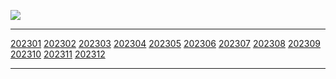 ![](https://github-readme-stats.vercel.app/api?username=yuanlinlin00&theme=dark)<hr></hr>
[202301](#2023,01)
[202302](#2023,02)
[202303](#2023,03)
[202304](#2023,04)
[202305](#2023,05)
[202306](#2023,06)
[202307](#2023,07)
[202308](#2023,08)
[202309](#2023,09)
[202310](#2023,10)
[202311](#2023,11)
[202312](#2023,12)<hr></hr>
<!DOCTYPE html>
<html lang="en">

<head>
    <meta charset="UTF-8">
    <meta http-equiv="X-UA-Compatible" content="IE=edge">
    <meta name="viewport" content="width=device-width, initial-scale=1.0">
    <title>2023,01</title>
    <style>
        table,
        td {
            border: 1px solid black;
        }

        table {
            border-collapse: collapse;
        }

        td {
            text-align: center;
            padding: 5px;
        }
    </style>
</head>

<body>
    <table id="2023,01">
        <tr>
            <td colspan="2">2023 , 01</td>
            <td>蔡长春</td>
            <td>胡祥祥</td>
            <td>王维</td>
            <td>李亚艺</td>
            <td>王金萍</td>
            <td>张光华</td>
            <td>李镇梁</td>
            <td>华亚娜</td>
            <td>叶萍</td>
        </tr>
        <tr>
            <td>1</td>
            <td style="background: #ff9500;">周日</td>
            <td style="color: #ff0000;">夜</td>
            <td>急诊</td>
            <td>门诊</td>
            <td>休</td>
            <td>夜休</td>
            <td>病房</td>
            <td>休</td>
            <td>休</td>
            <td>保障</td>
        </tr>
        <tr>
            <td>2</td>
            <td>周一</td>
            <td>夜休</td>
            <td style="color: #ff0000;">夜</td>
            <td>急诊</td>
            <td>门诊</td>
            <td>休</td>
            <td>病房</td>
            <td>病房</td>
            <td>休</td>
            <td>保障</td>
        </tr>
        <tr>
            <td>3</td>
            <td>周二</td>
            <td>休</td>
            <td>夜休</td>
            <td style="color: #ff0000;">夜</td>
            <td>急诊</td>
            <td>门诊</td>
            <td>病房</td>
            <td>病房</td>
            <td>病房</td>
            <td>保障</td>
        </tr>
        <tr>
            <td>4</td>
            <td>周三</td>
            <td>门诊</td>
            <td>休</td>
            <td>夜休</td>
            <td style="color: #ff0000;">夜</td>
            <td>急诊</td>
            <td>病房</td>
            <td>病房</td>
            <td>病房</td>
            <td>保障</td>
        </tr>
        <tr>
            <td>5</td>
            <td>周四</td>
            <td>急诊</td>
            <td>门诊</td>
            <td>休</td>
            <td>夜休</td>
            <td style="color: #ff0000;">夜</td>
            <td>病房</td>
            <td>病房</td>
            <td>病房</td>
            <td>保障</td>
        </tr>
        <tr>
            <td>6</td>
            <td>周五</td>
            <td style="color: #ff0000;">夜</td>
            <td>急诊</td>
            <td>门诊</td>
            <td>休</td>
            <td>夜休</td>
            <td>休</td>
            <td>病房</td>
            <td>病房</td>
            <td>保障</td>
        </tr>
        <tr>
            <td>7</td>
            <td style="background: #ff9500;">周六</td>
            <td>夜休</td>
            <td style="color: #ff0000;">夜</td>
            <td>急诊</td>
            <td>门诊</td>
            <td>休</td>
            <td>休</td>
            <td>休</td>
            <td>病房</td>
            <td>保障</td>
        </tr>
        <tr>
            <td>8</td>
            <td style="background: #ff9500;">周日</td>
            <td>休</td>
            <td>夜休</td>
            <td style="color: #ff0000;">夜</td>
            <td>急诊</td>
            <td>门诊</td>
            <td>病房</td>
            <td>休</td>
            <td>休</td>
            <td>保障</td>
        </tr>
        <tr>
            <td>9</td>
            <td>周一</td>
            <td>门诊</td>
            <td>休</td>
            <td>夜休</td>
            <td style="color: #ff0000;">夜</td>
            <td>急诊</td>
            <td>病房</td>
            <td>病房</td>
            <td>休</td>
            <td>保障</td>
        </tr>
        <tr>
            <td>10</td>
            <td>周二</td>
            <td>急诊</td>
            <td>门诊</td>
            <td>休</td>
            <td>夜休</td>
            <td style="color: #ff0000;">夜</td>
            <td>病房</td>
            <td>病房</td>
            <td>病房</td>
            <td>保障</td>
        </tr>
        <tr>
            <td>11</td>
            <td>周三</td>
            <td style="color: #ff0000;">夜</td>
            <td>急诊</td>
            <td>门诊</td>
            <td>休</td>
            <td>夜休</td>
            <td>病房</td>
            <td>病房</td>
            <td>病房</td>
            <td>保障</td>
        </tr>
        <tr>
            <td>12</td>
            <td>周四</td>
            <td>夜休</td>
            <td style="color: #ff0000;">夜</td>
            <td>急诊</td>
            <td>门诊</td>
            <td>休</td>
            <td>病房</td>
            <td>病房</td>
            <td>病房</td>
            <td>保障</td>
        </tr>
        <tr>
            <td>13</td>
            <td>周五</td>
            <td>休</td>
            <td>夜休</td>
            <td style="color: #ff0000;">夜</td>
            <td>急诊</td>
            <td>门诊</td>
            <td>休</td>
            <td>病房</td>
            <td>病房</td>
            <td>保障</td>
        </tr>
        <tr>
            <td>14</td>
            <td style="background: #ff9500;">周六</td>
            <td>门诊</td>
            <td>休</td>
            <td>夜休</td>
            <td style="color: #ff0000;">夜</td>
            <td>急诊</td>
            <td>休</td>
            <td>休</td>
            <td>病房</td>
            <td>保障</td>
        </tr>
        <tr>
            <td>15</td>
            <td style="background: #ff9500;">周日</td>
            <td>急诊</td>
            <td>门诊</td>
            <td>休</td>
            <td>夜休</td>
            <td style="color: #ff0000;">夜</td>
            <td>病房</td>
            <td>休</td>
            <td>休</td>
            <td>保障</td>
        <tr>
            <td colspan="2">2023 , 01</td>
            <td>蔡长春</td>
            <td>胡祥祥</td>
            <td>王维</td>
            <td>李亚艺</td>
            <td>王金萍</td>
            <td>张光华</td>
            <td>李镇梁</td>
            <td>华亚娜</td>
            <td>叶萍</td>
        </tr>
        </tr>
        <tr>
            <td>16</td>
            <td>周一</td>
            <td style="color: #ff0000;">夜</td>
            <td>急诊</td>
            <td>门诊</td>
            <td>休</td>
            <td>夜休</td>
            <td>病房</td>
            <td>病房</td>
            <td>休</td>
            <td>保障</td>
        </tr>
        <tr>
            <td>17</td>
            <td>周二</td>
            <td>夜休</td>
            <td style="color: #ff0000;">夜</td>
            <td>急诊</td>
            <td>门诊</td>
            <td>休</td>
            <td>病房</td>
            <td>病房</td>
            <td>病房</td>
            <td>保障</td>
        </tr>
        <tr>
            <td>18</td>
            <td>周三</td>
            <td>休</td>
            <td>夜休</td>
            <td style="color: #ff0000;">夜</td>
            <td>急诊</td>
            <td>门诊</td>
            <td>病房</td>
            <td>病房</td>
            <td>病房</td>
            <td>保障</td>
        </tr>
        <tr>
            <td>19</td>
            <td>周四</td>
            <td>门诊</td>
            <td>休</td>
            <td>夜休</td>
            <td style="color: #ff0000;">夜</td>
            <td>急诊</td>
            <td>病房</td>
            <td>病房</td>
            <td>病房</td>
            <td>保障</td>
        </tr>
        <tr>
            <td>20</td>
            <td>周五</td>
            <td>急诊</td>
            <td>门诊</td>
            <td>休</td>
            <td>夜休</td>
            <td style="color: #ff0000;">夜</td>
            <td>休</td>
            <td>病房</td>
            <td>病房</td>
            <td>保障</td>
        </tr>
        <tr>
            <td>21</td>
            <td style="background: #ff9500;">周六</td>
            <td style="color: #ff0000;">夜</td>
            <td>急诊</td>
            <td>门诊</td>
            <td>休</td>
            <td>夜休</td>
            <td>休</td>
            <td>休</td>
            <td>病房</td>
            <td>保障</td>
        </tr>
        <tr>
            <td>22</td>
            <td style="background: #ff9500;">周日</td>
            <td>夜休</td>
            <td style="color: #ff0000;">夜</td>
            <td>急诊</td>
            <td>门诊</td>
            <td>休</td>
            <td>病房</td>
            <td>休</td>
            <td>休</td>
            <td>保障</td>
        </tr>
        <tr>
            <td>23</td>
            <td>周一</td>
            <td>休</td>
            <td>夜休</td>
            <td style="color: #ff0000;">夜</td>
            <td>急诊</td>
            <td>门诊</td>
            <td>病房</td>
            <td>病房</td>
            <td>休</td>
            <td>保障</td>
        </tr>
        <tr>
            <td>24</td>
            <td>周二</td>
            <td>门诊</td>
            <td>休</td>
            <td>夜休</td>
            <td style="color: #ff0000;">夜</td>
            <td>急诊</td>
            <td>病房</td>
            <td>病房</td>
            <td>病房</td>
            <td>保障</td>
        </tr>
        <tr>
            <td>25</td>
            <td>周三</td>
            <td>急诊</td>
            <td>门诊</td>
            <td>休</td>
            <td>夜休</td>
            <td style="color: #ff0000;">夜</td>
            <td>病房</td>
            <td>病房</td>
            <td>病房</td>
            <td>保障</td>
        </tr>
        <tr>
            <td>26</td>
            <td>周四</td>
            <td style="color: #ff0000;">夜</td>
            <td>急诊</td>
            <td>门诊</td>
            <td>休</td>
            <td>夜休</td>
            <td>病房</td>
            <td>病房</td>
            <td>病房</td>
            <td>保障</td>
        </tr>
        <tr>
            <td>27</td>
            <td>周五</td>
            <td>夜休</td>
            <td style="color: #ff0000;">夜</td>
            <td>急诊</td>
            <td>门诊</td>
            <td>休</td>
            <td>休</td>
            <td>病房</td>
            <td>病房</td>
            <td>保障</td>
        </tr>
        <tr>
            <td>28</td>
            <td style="background: #ff9500;">周六</td>
            <td>休</td>
            <td>夜休</td>
            <td style="color: #ff0000;">夜</td>
            <td>急诊</td>
            <td>门诊</td>
            <td>休</td>
            <td>休</td>
            <td>病房</td>
            <td>保障</td>
        </tr>
        <tr>
            <td>29</td>
            <td style="background: #ff9500;">周日</td>
            <td>门诊</td>
            <td>休</td>
            <td>夜休</td>
            <td style="color: #ff0000;">夜</td>
            <td>急诊</td>
            <td>病房</td>
            <td>休</td>
            <td>休</td>
            <td>保障</td>
        </tr>
        <tr>
            <td>30</td>
            <td>周一</td>
            <td>急诊</td>
            <td>门诊</td>
            <td>休</td>
            <td>夜休</td>
            <td style="color: #ff0000;">夜</td>
            <td>病房</td>
            <td>病房</td>
            <td>休</td>
            <td>保障</td>
        </tr>
        <tr>
            <td>31</td>
            <td>周二</td>
            <td style="color: #ff0000;">夜</td>
            <td>急诊</td>
            <td>门诊</td>
            <td>休</td>
            <td>夜休</td>
            <td>病房</td>
            <td>病房</td>
            <td>病房</td>
            <td>保障</td>
        </tr>
        <tr>
            <td colspan="2">2023 , 01</td>
            <td>蔡长春</td>
            <td>胡祥祥</td>
            <td>王维</td>
            <td>李亚艺</td>
            <td>王金萍</td>
            <td>张光华</td>
            <td>李镇梁</td>
            <td>华亚娜</td>
            <td>叶萍</td>
        </tr>
    </table>
</body>

</html>

<!DOCTYPE html>
<html lang="en">

<head>
    <meta charset="UTF-8">
    <meta http-equiv="X-UA-Compatible" content="IE=edge">
    <meta name="viewport" content="width=device-width, initial-scale=1.0">
    <title>2023,02</title>
    <style>
        table,
        td {
            border: 1px solid black;
        }

        table {
            border-collapse: collapse;
        }

        td {
            text-align: center;
            padding: 5px;
        }
    </style>
</head>

<body>
    <table id="2023,02">
        <tr>
            <td colspan="2">2023 , 02</td>
            <td>蔡长春</td>
            <td>胡祥祥</td>
            <td>王维</td>
            <td>李亚艺</td>
            <td>王金萍</td>
            <td>张光华</td>
            <td>李镇梁</td>
            <td>华亚娜</td>
            <td>叶萍</td>
        </tr>
        <tr>
            <td>1</td>
            <td>周三</td>
            <td style="color: #ff0000;">夜</td>
            <td>急诊</td>
            <td>病房</td>
            <td>门诊</td>
            <td>休</td>
            <td>夜休</td>
            <td>休</td>
            <td>休</td>
            <td>保障</td>
        </tr>
        <tr>
            <td>2</td>
            <td>周四</td>
            <td>夜休</td>
            <td style="color: #ff0000;">夜</td>
            <td>病房</td>
            <td>急诊</td>
            <td>门诊</td>
            <td>休</td>
            <td>病房</td>
            <td>休</td>
            <td>保障</td>
        </tr>
        <tr>
            <td>3</td>
            <td>周五</td>
            <td>休</td>
            <td>夜休</td>
            <td>病房</td>
            <td style="color: #ff0000;">夜</td>
            <td>急诊</td>
            <td>门诊</td>
            <td>病房</td>
            <td>病房</td>
            <td>保障</td>
        </tr>
        <tr>
            <td>4</td>
            <td style="background: #ff9500;">周六</td>
            <td>门诊</td>
            <td>休</td>
            <td>病房</td>
            <td>夜休</td>
            <td style="color: #ff0000;">夜</td>
            <td>急诊</td>
            <td>病房</td>
            <td>病房</td>
            <td>保障</td>
        </tr>
        <tr>
            <td>5</td>
            <td style="background: #ff9500;">周日</td>
            <td>急诊</td>
            <td>门诊</td>
            <td>病房</td>
            <td>休</td>
            <td>夜休</td>
            <td style="color: #ff0000;">夜</td>
            <td>病房</td>
            <td>病房</td>
            <td>保障</td>
        </tr>
        <tr>
            <td>6</td>
            <td>周一</td>
            <td style="color: #ff0000;">夜</td>
            <td>急诊</td>
            <td>休</td>
            <td>门诊</td>
            <td>休</td>
            <td>夜休</td>
            <td>病房</td>
            <td>病房</td>
            <td>保障</td>
        </tr>
        <tr>
            <td>7</td>
            <td>周二</td>
            <td>夜休</td>
            <td style="color: #ff0000;">夜</td>
            <td>休</td>
            <td>急诊</td>
            <td>门诊</td>
            <td>休</td>
            <td>休</td>
            <td>病房</td>
            <td>保障</td>
        </tr>
        <tr>
            <td>8</td>
            <td>周三</td>
            <td>休</td>
            <td>夜休</td>
            <td>病房</td>
            <td style="color: #ff0000;">夜</td>
            <td>急诊</td>
            <td>门诊</td>
            <td>休</td>
            <td>休</td>
            <td>保障</td>
        </tr>
        <tr>
            <td>9</td>
            <td>周四</td>
            <td>门诊</td>
            <td>休</td>
            <td>病房</td>
            <td>夜休</td>
            <td style="color: #ff0000;">夜</td>
            <td>急诊</td>
            <td>病房</td>
            <td>休</td>
            <td>保障</td>
        </tr>
        <tr>
            <td>10</td>
            <td>周五</td>
            <td>急诊</td>
            <td>门诊</td>
            <td>病房</td>
            <td>休</td>
            <td>夜休</td>
            <td style="color: #ff0000;">夜</td>
            <td>病房</td>
            <td>病房</td>
            <td>保障</td>
        </tr>
        <tr>
            <td>11</td>
            <td style="background: #ff9500;">周六</td>
            <td style="color: #ff0000;">夜</td>
            <td>急诊</td>
            <td>病房</td>
            <td>门诊</td>
            <td>休</td>
            <td>夜休</td>
            <td>病房</td>
            <td>病房</td>
            <td>保障</td>
        </tr>
        <tr>
            <td>12</td>
            <td style="background: #ff9500;">周日</td>
            <td>夜休</td>
            <td style="color: #ff0000;">夜</td>
            <td>病房</td>
            <td>急诊</td>
            <td>门诊</td>
            <td>休</td>
            <td>病房</td>
            <td>病房</td>
            <td>保障</td>
        </tr>
        <tr>
            <td>13</td>
            <td>周一</td>
            <td>休</td>
            <td>夜休</td>
            <td>休</td>
            <td style="color: #ff0000;">夜</td>
            <td>急诊</td>
            <td>门诊</td>
            <td>病房</td>
            <td>病房</td>
            <td>保障</td>
        </tr>
        <tr>
            <td>14</td>
            <td>周二</td>
            <td>门诊</td>
            <td>休</td>
            <td>休</td>
            <td>夜休</td>
            <td style="color: #ff0000;">夜</td>
            <td>急诊</td>
            <td>休</td>
            <td>病房</td>
            <td>保障</td>
        </tr>
        <tr>
            <td>15</td>
            <td>周三</td>
            <td>急诊</td>
            <td>门诊</td>
            <td>病房</td>
            <td>休</td>
            <td>夜休</td>
            <td style="color: #ff0000;">夜</td>
            <td>休</td>
            <td>休</td>
            <td>保障</td>
        <tr>
            <td colspan="2">2023 , 02</td>
            <td>蔡长春</td>
            <td>胡祥祥</td>
            <td>王维</td>
            <td>李亚艺</td>
            <td>王金萍</td>
            <td>张光华</td>
            <td>李镇梁</td>
            <td>华亚娜</td>
            <td>叶萍</td>
        </tr>
        </tr>
        <tr>
            <td>16</td>
            <td>周四</td>
            <td style="color: #ff0000;">夜</td>
            <td>急诊</td>
            <td>病房</td>
            <td>门诊</td>
            <td>休</td>
            <td>夜休</td>
            <td>病房</td>
            <td>休</td>
            <td>保障</td>
        </tr>
        <tr>
            <td>17</td>
            <td>周五</td>
            <td>夜休</td>
            <td style="color: #ff0000;">夜</td>
            <td>病房</td>
            <td>急诊</td>
            <td>门诊</td>
            <td>休</td>
            <td>病房</td>
            <td>病房</td>
            <td>保障</td>
        </tr>
        <tr>
            <td>18</td>
            <td style="background: #ff9500;">周六</td>
            <td>休</td>
            <td>夜休</td>
            <td>病房</td>
            <td style="color: #ff0000;">夜</td>
            <td>急诊</td>
            <td>门诊</td>
            <td>病房</td>
            <td>病房</td>
            <td>保障</td>
        </tr>
        <tr>
            <td>19</td>
            <td style="background: #ff9500;">周日</td>
            <td>门诊</td>
            <td>休</td>
            <td>病房</td>
            <td>夜休</td>
            <td style="color: #ff0000;">夜</td>
            <td>急诊</td>
            <td>病房</td>
            <td>病房</td>
            <td>保障</td>
        </tr>
        <tr>
            <td>20</td>
            <td>周一</td>
            <td>急诊</td>
            <td>门诊</td>
            <td>休</td>
            <td>休</td>
            <td>夜休</td>
            <td style="color: #ff0000;">夜</td>
            <td>病房</td>
            <td>病房</td>
            <td>保障</td>
        </tr>
        <tr>
            <td>21</td>
            <td>周二</td>
            <td style="color: #ff0000;">夜</td>
            <td>急诊</td>
            <td>休</td>
            <td>门诊</td>
            <td>休</td>
            <td>夜休</td>
            <td>休</td>
            <td>病房</td>
            <td>保障</td>
        </tr>
        <tr>
            <td>22</td>
            <td>周三</td>
            <td>夜休</td>
            <td style="color: #ff0000;">夜</td>
            <td>病房</td>
            <td>急诊</td>
            <td>门诊</td>
            <td>休</td>
            <td>休</td>
            <td>休</td>
            <td>保障</td>
        </tr>
        <tr>
            <td>23</td>
            <td>周四</td>
            <td>休</td>
            <td>夜休</td>
            <td>病房</td>
            <td style="color: #ff0000;">夜</td>
            <td>急诊</td>
            <td>门诊</td>
            <td>病房</td>
            <td>休</td>
            <td>保障</td>
        </tr>
        <tr>
            <td>24</td>
            <td>周五</td>
            <td>门诊</td>
            <td>休</td>
            <td>病房</td>
            <td>夜休</td>
            <td style="color: #ff0000;">夜</td>
            <td>急诊</td>
            <td>病房</td>
            <td>病房</td>
            <td>保障</td>
        </tr>
        <tr>
            <td>25</td>
            <td style="background: #ff9500;">周六</td>
            <td>急诊</td>
            <td>门诊</td>
            <td>病房</td>
            <td>休</td>
            <td>夜休</td>
            <td style="color: #ff0000;">夜</td>
            <td>病房</td>
            <td>病房</td>
            <td>保障</td>
        </tr>
        <tr>
            <td>26</td>
            <td style="background: #ff9500;">周日</td>
            <td style="color: #ff0000;">夜</td>
            <td>急诊</td>
            <td>病房</td>
            <td>门诊</td>
            <td>休</td>
            <td>夜休</td>
            <td>病房</td>
            <td>病房</td>
            <td>保障</td>
        </tr>
        <tr>
            <td>27</td>
            <td>周一</td>
            <td>夜休</td>
            <td style="color: #ff0000;">夜</td>
            <td>休</td>
            <td>急诊</td>
            <td>门诊</td>
            <td>休</td>
            <td>病房</td>
            <td>病房</td>
            <td>保障</td>
        </tr>
        <tr>
            <td>28</td>
            <td>周二</td>
            <td>休</td>
            <td>夜休</td>
            <td>休</td>
            <td style="color: #ff0000;">夜</td>
            <td>急诊</td>
            <td>门诊</td>
            <td>休</td>
            <td>病房</td>
            <td>保障</td>
        </tr>
        <tr>
            <td colspan="2">2023 , 02</td>
            <td>蔡长春</td>
            <td>胡祥祥</td>
            <td>王维</td>
            <td>李亚艺</td>
            <td>王金萍</td>
            <td>张光华</td>
            <td>李镇梁</td>
            <td>华亚娜</td>
            <td>叶萍</td>
        </tr>
    </table>
</body>

</html>

<!DOCTYPE html>
<html lang="en">

<head>
    <meta charset="UTF-8">
    <meta http-equiv="X-UA-Compatible" content="IE=edge">
    <meta name="viewport" content="width=device-width, initial-scale=1.0">
    <title>2023,03</title>
    <style>
        table,
        td {
            border: 1px solid black;
        }

        table {
            border-collapse: collapse;
        }

        td {
            text-align: center;
            padding: 5px;
        }
    </style>
</head>

<body>
    <table id="2023,03">
        <tr>
            <td colspan="2">2023 , 03</td>
            <td>张光华</td>
            <td>李镇梁</td>
            <td>叶萍</td>
            <td>华亚娜</td>
            <td>蔡长春</td>
            <td>胡祥祥</td>
            <td>王金萍</td>
            <td>王维</td>
            <td>李亚艺</td>
        </tr>
        <tr>
            <td>1</td>
            <td>周三</td>
            <td>急诊</td>
            <td>门诊</td>
            <td>休</td>
            <td>夜休</td>
            <td style="color: #ff0000;">夜</td>
            <td>病房</td>
            <td>休</td>
            <td>休</td>
            <td>保障</td>
        </tr>
        <tr>
            <td>2</td>
            <td>周四</td>
            <td style="color: #ff0000;">夜</td>
            <td>急诊</td>
            <td>门诊</td>
            <td>休</td>
            <td>夜休</td>
            <td>病房</td>
            <td>病房</td>
            <td>休</td>
            <td>保障</td>
        </tr>
        <tr>
            <td>3</td>
            <td>周五</td>
            <td>夜休</td>
            <td style="color: #ff0000;">夜</td>
            <td>急诊</td>
            <td>门诊</td>
            <td>休</td>
            <td>病房</td>
            <td>病房</td>
            <td>病房</td>
            <td>保障</td>
        </tr>
        <tr>
            <td>4</td>
            <td style="background: #ff9500;">周六</td>
            <td>休</td>
            <td>夜休</td>
            <td style="color: #ff0000;">夜</td>
            <td>急诊</td>
            <td>门诊</td>
            <td>病房</td>
            <td>病房</td>
            <td>病房</td>
            <td>保障</td>
        </tr>
        <tr>
            <td>5</td>
            <td style="background: #ff9500;">周日</td>
            <td>门诊</td>
            <td>休</td>
            <td>夜休</td>
            <td style="color: #ff0000;">夜</td>
            <td>急诊</td>
            <td>病房</td>
            <td>病房</td>
            <td>病房</td>
            <td>保障</td>
        </tr>
        <tr>
            <td>6</td>
            <td>周一</td>
            <td>急诊</td>
            <td>门诊</td>
            <td>休</td>
            <td>夜休</td>
            <td style="color: #ff0000;">夜</td>
            <td>休</td>
            <td>病房</td>
            <td>病房</td>
            <td>保障</td>
        </tr>
        <tr>
            <td>7</td>
            <td>周二</td>
            <td style="color: #ff0000;">夜</td>
            <td>急诊</td>
            <td>门诊</td>
            <td>休</td>
            <td>夜休</td>
            <td>休</td>
            <td>休</td>
            <td>病房</td>
            <td>保障</td>
        </tr>
        <tr>
            <td>8</td>
            <td>周三</td>
            <td>夜休</td>
            <td style="color: #ff0000;">夜</td>
            <td>急诊</td>
            <td>门诊</td>
            <td>休</td>
            <td>病房</td>
            <td>休</td>
            <td>休</td>
            <td>保障</td>
        </tr>
        <tr>
            <td>9</td>
            <td>周四</td>
            <td>休</td>
            <td>夜休</td>
            <td style="color: #ff0000;">夜</td>
            <td>急诊</td>
            <td>门诊</td>
            <td>病房</td>
            <td>病房</td>
            <td>休</td>
            <td>保障</td>
        </tr>
        <tr>
            <td>10</td>
            <td>周五</td>
            <td>门诊</td>
            <td>休</td>
            <td>夜休</td>
            <td style="color: #ff0000;">夜</td>
            <td>急诊</td>
            <td>病房</td>
            <td>病房</td>
            <td>病房</td>
            <td>保障</td>
        </tr>
        <tr>
            <td>11</td>
            <td style="background: #ff9500;">周六</td>
            <td>急诊</td>
            <td>门诊</td>
            <td>休</td>
            <td>夜休</td>
            <td style="color: #ff0000;">夜</td>
            <td>病房</td>
            <td>病房</td>
            <td>病房</td>
            <td>保障</td>
        </tr>
        <tr>
            <td>12</td>
            <td style="background: #ff9500;">周日</td>
            <td style="color: #ff0000;">夜</td>
            <td>急诊</td>
            <td>门诊</td>
            <td>休</td>
            <td>夜休</td>
            <td>病房</td>
            <td>病房</td>
            <td>病房</td>
            <td>保障</td>
        </tr>
        <tr>
            <td>13</td>
            <td>周一</td>
            <td>夜休</td>
            <td style="color: #ff0000;">夜</td>
            <td>急诊</td>
            <td>门诊</td>
            <td>休</td>
            <td>休</td>
            <td>病房</td>
            <td>病房</td>
            <td>保障</td>
        </tr>
        <tr>
            <td>14</td>
            <td>周二</td>
            <td>休</td>
            <td>夜休</td>
            <td style="color: #ff0000;">夜</td>
            <td>急诊</td>
            <td>门诊</td>
            <td>休</td>
            <td>休</td>
            <td>病房</td>
            <td>保障</td>
        </tr>
        <tr>
            <td>15</td>
            <td>周三</td>
            <td>门诊</td>
            <td>休</td>
            <td>夜休</td>
            <td style="color: #ff0000;">夜</td>
            <td>急诊</td>
            <td>病房</td>
            <td>休</td>
            <td>休</td>
            <td>保障</td>
        <tr>
            <td colspan="2">2023 , 03</td>
            <td>张光华</td>
            <td>李镇梁</td>
            <td>叶萍</td>
            <td>华亚娜</td>
            <td>蔡长春</td>
            <td>胡祥祥</td>
            <td>王金萍</td>
            <td>王维</td>
            <td>李亚艺</td>
        </tr>
        </tr>
        <tr>
            <td>16</td>
            <td>周四</td>
            <td>急诊</td>
            <td>门诊</td>
            <td>休</td>
            <td>夜休</td>
            <td style="color: #ff0000;">夜</td>
            <td>病房</td>
            <td>病房</td>
            <td>休</td>
            <td>保障</td>
        </tr>
        <tr>
            <td>17</td>
            <td>周五</td>
            <td style="color: #ff0000;">夜</td>
            <td>急诊</td>
            <td>门诊</td>
            <td>休</td>
            <td>夜休</td>
            <td>病房</td>
            <td>病房</td>
            <td>病房</td>
            <td>保障</td>
        </tr>
        <tr>
            <td>18</td>
            <td style="background: #ff9500;">周六</td>
            <td>夜休</td>
            <td style="color: #ff0000;">夜</td>
            <td>急诊</td>
            <td>门诊</td>
            <td>休</td>
            <td>病房</td>
            <td>病房</td>
            <td>病房</td>
            <td>保障</td>
        </tr>
        <tr>
            <td>19</td>
            <td style="background: #ff9500;">周日</td>
            <td>休</td>
            <td>夜休</td>
            <td style="color: #ff0000;">夜</td>
            <td>急诊</td>
            <td>门诊</td>
            <td>病房</td>
            <td>病房</td>
            <td>病房</td>
            <td>保障</td>
        </tr>
        <tr>
            <td>20</td>
            <td>周一</td>
            <td>门诊</td>
            <td>休</td>
            <td>夜休</td>
            <td style="color: #ff0000;">夜</td>
            <td>急诊</td>
            <td>休</td>
            <td>病房</td>
            <td>病房</td>
            <td>保障</td>
        </tr>
        <tr>
            <td>21</td>
            <td>周二</td>
            <td>急诊</td>
            <td>门诊</td>
            <td>休</td>
            <td>夜休</td>
            <td style="color: #ff0000;">夜</td>
            <td>休</td>
            <td>休</td>
            <td>病房</td>
            <td>保障</td>
        </tr>
        <tr>
            <td>22</td>
            <td>周三</td>
            <td style="color: #ff0000;">夜</td>
            <td>急诊</td>
            <td>门诊</td>
            <td>休</td>
            <td>夜休</td>
            <td>病房</td>
            <td>休</td>
            <td>休</td>
            <td>保障</td>
        </tr>
        <tr>
            <td>23</td>
            <td>周四</td>
            <td>夜休</td>
            <td style="color: #ff0000;">夜</td>
            <td>急诊</td>
            <td>门诊</td>
            <td>休</td>
            <td>病房</td>
            <td>病房</td>
            <td>休</td>
            <td>保障</td>
        </tr>
        <tr>
            <td>24</td>
            <td>周五</td>
            <td>休</td>
            <td>夜休</td>
            <td style="color: #ff0000;">夜</td>
            <td>急诊</td>
            <td>门诊</td>
            <td>病房</td>
            <td>病房</td>
            <td>病房</td>
            <td>保障</td>
        </tr>
        <tr>
            <td>25</td>
            <td style="background: #ff9500;">周六</td>
            <td>门诊</td>
            <td>休</td>
            <td>夜休</td>
            <td style="color: #ff0000;">夜</td>
            <td>急诊</td>
            <td>病房</td>
            <td>病房</td>
            <td>病房</td>
            <td>保障</td>
        </tr>
        <tr>
            <td>26</td>
            <td style="background: #ff9500;">周日</td>
            <td>急诊</td>
            <td>门诊</td>
            <td>休</td>
            <td>夜休</td>
            <td style="color: #ff0000;">夜</td>
            <td>病房</td>
            <td>病房</td>
            <td>病房</td>
            <td>保障</td>
        </tr>
        <tr>
            <td>27</td>
            <td>周一</td>
            <td style="color: #ff0000;">夜</td>
            <td>急诊</td>
            <td>门诊</td>
            <td>休</td>
            <td>夜休</td>
            <td>休</td>
            <td>病房</td>
            <td>病房</td>
            <td>保障</td>
        </tr>
        <tr>
            <td>28</td>
            <td>周二</td>
            <td>夜休</td>
            <td style="color: #ff0000;">夜</td>
            <td>急诊</td>
            <td>门诊</td>
            <td>休</td>
            <td>休</td>
            <td>休</td>
            <td>病房</td>
            <td>保障</td>
        </tr>
        <tr>
            <td>29</td>
            <td>周三</td>
            <td>休</td>
            <td>夜休</td>
            <td style="color: #ff0000;">夜</td>
            <td>急诊</td>
            <td>门诊</td>
            <td>病房</td>
            <td>休</td>
            <td>休</td>
            <td>保障</td>
        </tr>
        <tr>
            <td>30</td>
            <td>周四</td>
            <td>门诊</td>
            <td>休</td>
            <td>夜休</td>
            <td style="color: #ff0000;">夜</td>
            <td>急诊</td>
            <td>病房</td>
            <td>病房</td>
            <td>休</td>
            <td>保障</td>
        </tr>
        <tr>
            <td>31</td>
            <td>周五</td>
            <td>急诊</td>
            <td>门诊</td>
            <td>休</td>
            <td>夜休</td>
            <td style="color: #ff0000;">夜</td>
            <td>病房</td>
            <td>病房</td>
            <td>病房</td>
            <td>保障</td>
        </tr>
        <tr>
            <td colspan="2">2023 , 03</td>
            <td>张光华</td>
            <td>李镇梁</td>
            <td>叶萍</td>
            <td>华亚娜</td>
            <td>蔡长春</td>
            <td>胡祥祥</td>
            <td>王金萍</td>
            <td>王维</td>
            <td>李亚艺</td>
        </tr>
    </table>
</body>

</html>

<!DOCTYPE html>
<html lang="en">

<head>
    <meta charset="UTF-8">
    <meta http-equiv="X-UA-Compatible" content="IE=edge">
    <meta name="viewport" content="width=device-width, initial-scale=1.0">
    <title>2023 , 04</title>
    <style>
        table,
        td {
            border: 1px solid black;
        }

        table {
            border-collapse: collapse;
        }

        td {
            text-align: center;
            padding: 5px;
        }
    </style>
</head>

<body>
    <div id="worktime">
        <table id="2023,04">
            <tr>
                <td colspan="2">2023 , 04</td>
                <td>蔡长春</td>
                <td>胡祥祥</td>
                <td>王维</td>
                <td>李亚艺</td>
                <td>王金萍</td>
                <td>张光华</td>
                <td>李镇梁</td>
                <td>华亚娜</td>
                <td>叶萍</td>
            </tr>
            <tr>
                <td>1</td>
                <td style="background: #ff9500;">周六</td>
                <td style="color: #ff0000;">夜</td>
                <td>急诊</td>
                <td>门诊</td>
                <td>休</td>
                <td>夜休</td>
                <td>病房</td>
                <td>休</td>
                <td>休</td>
                <td>保障</td>
            </tr>
            <tr>
                <td>2</td>
                <td style="background: #ff9500;">周日</td>
                <td>夜休</td>
                <td style="color: #ff0000;">夜</td>
                <td>急诊</td>
                <td>门诊</td>
                <td>休</td>
                <td>病房</td>
                <td>病房</td>
                <td>休</td>
                <td>保障</td>
            </tr>
            <tr>
                <td>3</td>
                <td>周一</td>
                <td>休</td>
                <td>夜休</td>
                <td style="color: #ff0000;">夜</td>
                <td>急诊</td>
                <td>门诊</td>
                <td>病房</td>
                <td>病房</td>
                <td>病房</td>
                <td>保障</td>
            </tr>
            <tr>
                <td>4</td>
                <td>周二</td>
                <td>门诊</td>
                <td>休</td>
                <td>夜休</td>
                <td style="color: #ff0000;">夜</td>
                <td>急诊</td>
                <td>病房</td>
                <td>病房</td>
                <td>病房</td>
                <td>保障</td>
            </tr>
            <tr>
                <td>5</td>
                <td>周三</td>
                <td>急诊</td>
                <td>门诊</td>
                <td>休</td>
                <td>夜休</td>
                <td style="color: #ff0000;">夜</td>
                <td>病房</td>
                <td>病房</td>
                <td>病房</td>
                <td>保障</td>
            </tr>
            <tr>
                <td>6</td>
                <td>周四</td>
                <td style="color: #ff0000;">夜</td>
                <td>急诊</td>
                <td>门诊</td>
                <td>休</td>
                <td>夜休</td>
                <td>休</td>
                <td>病房</td>
                <td>病房</td>
                <td>保障</td>
            </tr>
            <tr>
                <td>7</td>
                <td>周五</td>
                <td>夜休</td>
                <td style="color: #ff0000;">夜</td>
                <td>急诊</td>
                <td>门诊</td>
                <td>休</td>
                <td>休</td>
                <td>休</td>
                <td>病房</td>
                <td>保障</td>
            </tr>
            <tr>
                <td>8</td>
                <td style="background: #ff9500;">周六</td>
                <td>休</td>
                <td>夜休</td>
                <td style="color: #ff0000;">夜</td>
                <td>急诊</td>
                <td>门诊</td>
                <td>病房</td>
                <td>休</td>
                <td>休</td>
                <td>保障</td>
            </tr>
            <tr>
                <td>9</td>
                <td style="background: #ff9500;">周日</td>
                <td>门诊</td>
                <td>休</td>
                <td>夜休</td>
                <td style="color: #ff0000;">夜</td>
                <td>急诊</td>
                <td>病房</td>
                <td>病房</td>
                <td>休</td>
                <td>保障</td>
            </tr>
            <tr>
                <td>10</td>
                <td>周一</td>
                <td>急诊</td>
                <td>门诊</td>
                <td>休</td>
                <td>夜休</td>
                <td style="color: #ff0000;">夜</td>
                <td>病房</td>
                <td>病房</td>
                <td>病房</td>
                <td>保障</td>
            </tr>
            <tr>
                <td>11</td>
                <td>周二</td>
                <td style="color: #ff0000;">夜</td>
                <td>急诊</td>
                <td>门诊</td>
                <td>休</td>
                <td>夜休</td>
                <td>病房</td>
                <td>病房</td>
                <td>病房</td>
                <td>保障</td>
            </tr>
            <tr>
                <td>12</td>
                <td>周三</td>
                <td>夜休</td>
                <td style="color: #ff0000;">夜</td>
                <td>急诊</td>
                <td>门诊</td>
                <td>休</td>
                <td>病房</td>
                <td>病房</td>
                <td>病房</td>
                <td>保障</td>
            </tr>
            <tr>
                <td>13</td>
                <td>周四</td>
                <td>休</td>
                <td>夜休</td>
                <td style="color: #ff0000;">夜</td>
                <td>急诊</td>
                <td>门诊</td>
                <td>休</td>
                <td>病房</td>
                <td>病房</td>
                <td>保障</td>
            </tr>
            <tr>
                <td>14</td>
                <td>周五</td>
                <td>门诊</td>
                <td>休</td>
                <td>夜休</td>
                <td style="color: #ff0000;">夜</td>
                <td>急诊</td>
                <td>休</td>
                <td>休</td>
                <td>病房</td>
                <td>保障</td>
            </tr>
            <tr>
                <td>15</td>
                <td style="background: #ff9500;">周六</td>
                <td>急诊</td>
                <td>门诊</td>
                <td>休</td>
                <td>夜休</td>
                <td style="color: #ff0000;">夜</td>
                <td>病房</td>
                <td>休</td>
                <td>休</td>
                <td>保障</td>
            <tr>
                <td colspan="2">2023 , 04</td>
                <td>蔡长春</td>
                <td>胡祥祥</td>
                <td>王维</td>
                <td>李亚艺</td>
                <td>王金萍</td>
                <td>张光华</td>
                <td>李镇梁</td>
                <td>华亚娜</td>
                <td>叶萍</td>
            </tr>
            </tr>
            <tr>
                <td>16</td>
                <td style="background: #ff9500;">周日</td>
                <td style="color: #ff0000;">夜</td>
                <td>急诊</td>
                <td>门诊</td>
                <td>休</td>
                <td>夜休</td>
                <td>病房</td>
                <td>病房</td>
                <td>休</td>
                <td>保障</td>
            </tr>
            <tr>
                <td>17</td>
                <td>周一</td>
                <td>夜休</td>
                <td style="color: #ff0000;">夜</td>
                <td>急诊</td>
                <td>门诊</td>
                <td>休</td>
                <td>病房</td>
                <td>病房</td>
                <td>病房</td>
                <td>保障</td>
            </tr>
            <tr>
                <td>18</td>
                <td>周二</td>
                <td>休</td>
                <td>夜休</td>
                <td style="color: #ff0000;">夜</td>
                <td>急诊</td>
                <td>门诊</td>
                <td>病房</td>
                <td>病房</td>
                <td>病房</td>
                <td>保障</td>
            </tr>
            <tr>
                <td>19</td>
                <td>周三</td>
                <td>门诊</td>
                <td>休</td>
                <td>夜休</td>
                <td style="color: #ff0000;">夜</td>
                <td>急诊</td>
                <td>病房</td>
                <td>病房</td>
                <td>病房</td>
                <td>保障</td>
            </tr>
            <tr>
                <td>20</td>
                <td>周四</td>
                <td>急诊</td>
                <td>门诊</td>
                <td>休</td>
                <td>夜休</td>
                <td style="color: #ff0000;">夜</td>
                <td>休</td>
                <td>病房</td>
                <td>病房</td>
                <td>保障</td>
            </tr>
            <tr>
                <td>21</td>
                <td>周五</td>
                <td style="color: #ff0000;">夜</td>
                <td>急诊</td>
                <td>门诊</td>
                <td>休</td>
                <td>夜休</td>
                <td>休</td>
                <td>休</td>
                <td>病房</td>
                <td>保障</td>
            </tr>
            <tr>
                <td>22</td>
                <td style="background: #ff9500;">周六</td>
                <td>夜休</td>
                <td style="color: #ff0000;">夜</td>
                <td>急诊</td>
                <td>门诊</td>
                <td>休</td>
                <td>病房</td>
                <td>休</td>
                <td>休</td>
                <td>保障</td>
            </tr>
            <tr>
                <td>23</td>
                <td style="background: #ff9500;">周日</td>
                <td>休</td>
                <td>夜休</td>
                <td style="color: #ff0000;">夜</td>
                <td>急诊</td>
                <td>门诊</td>
                <td>病房</td>
                <td>病房</td>
                <td>休</td>
                <td>保障</td>
            </tr>
            <tr>
                <td>24</td>
                <td>周一</td>
                <td>门诊</td>
                <td>休</td>
                <td>夜休</td>
                <td style="color: #ff0000;">夜</td>
                <td>急诊</td>
                <td>病房</td>
                <td>病房</td>
                <td>病房</td>
                <td>保障</td>
            </tr>
            <tr>
                <td>25</td>
                <td>周二</td>
                <td>急诊</td>
                <td>门诊</td>
                <td>休</td>
                <td>夜休</td>
                <td style="color: #ff0000;">夜</td>
                <td>病房</td>
                <td>病房</td>
                <td>病房</td>
                <td>保障</td>
            </tr>
            <tr>
                <td>26</td>
                <td>周三</td>
                <td style="color: #ff0000;">夜</td>
                <td>急诊</td>
                <td>门诊</td>
                <td>休</td>
                <td>夜休</td>
                <td>病房</td>
                <td>病房</td>
                <td>病房</td>
                <td>保障</td>
            </tr>
            <tr>
                <td>27</td>
                <td>周四</td>
                <td>夜休</td>
                <td style="color: #ff0000;">夜</td>
                <td>急诊</td>
                <td>门诊</td>
                <td>休</td>
                <td>休</td>
                <td>病房</td>
                <td>病房</td>
                <td>保障</td>
            </tr>
            <tr>
                <td>28</td>
                <td>周五</td>
                <td>休</td>
                <td>夜休</td>
                <td style="color: #ff0000;">夜</td>
                <td>急诊</td>
                <td>门诊</td>
                <td>休</td>
                <td>休</td>
                <td>病房</td>
                <td>保障</td>
            </tr>
            <tr>
                <td>29</td>
                <td style="background: #ff9500;">周六</td>
                <td>门诊</td>
                <td>休</td>
                <td>夜休</td>
                <td style="color: #ff0000;">夜</td>
                <td>急诊</td>
                <td>病房</td>
                <td>休</td>
                <td>休</td>
                <td>保障</td>
            </tr>
            <tr>
                <td>30</td>
                <td style="background: #ff9500;">周日</td>
                <td>急诊</td>
                <td>门诊</td>
                <td>休</td>
                <td>夜休</td>
                <td style="color: #ff0000;">夜</td>
                <td>病房</td>
                <td>病房</td>
                <td>休</td>
                <td>保障</td>
            </tr>
            <tr>
                <td colspan="2">2023 , 04</td>
                <td>蔡长春</td>
                <td>胡祥祥</td>
                <td>王维</td>
                <td>李亚艺</td>
                <td>王金萍</td>
                <td>张光华</td>
                <td>李镇梁</td>
                <td>华亚娜</td>
                <td>叶萍</td>
            </tr>
        </table>
    </div>
</body>

</html>
